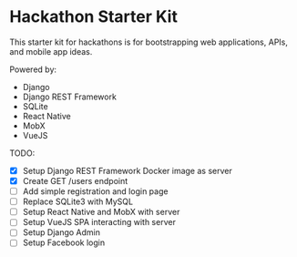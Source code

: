 # Hackathon Starter Kit

This starter kit for hackathons is for bootstrapping web applications, APIs, and mobile app ideas.

Powered by:
* Django
* Django REST Framework
* SQLite
* React Native
* MobX
* VueJS

TODO:
- [x] Setup Django REST Framework Docker image as server
- [x] Create GET /users endpoint
- [ ] Add simple registration and login page
- [ ] Replace SQLite3 with MySQL
- [ ] Setup React Native and MobX with server
- [ ] Setup VueJS SPA interacting with server
- [ ] Setup Django Admin
- [ ] Setup Facebook login
